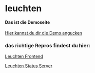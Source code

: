 # leuchten

#### Das ist die Demoseite 

[Hier kannst du dir die Demo angucken](https://leuchten.vercel.app/)


### das richtige Repros findest du hier:
[Leuchten Frontend](https://github.com/cmgoersch/leuchten_frontend)

[Leuchten Status Server](https://github.com/cmgoersch/leuchten-status-server)

